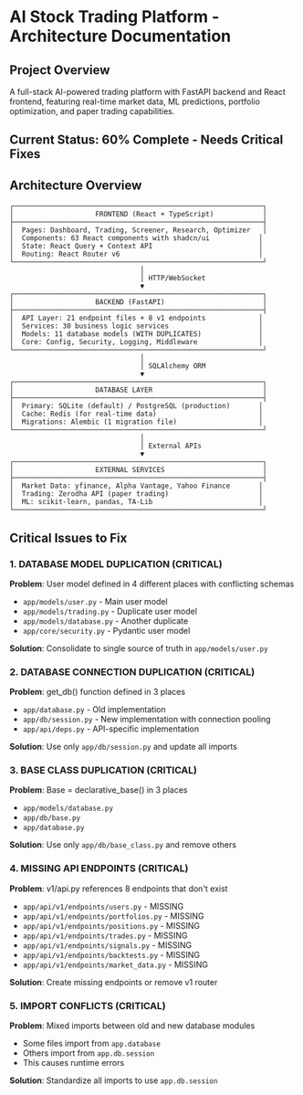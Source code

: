 # AI Stock Trading Platform - Architecture Documentation

## Project Overview
A full-stack AI-powered trading platform with FastAPI backend and React frontend, featuring real-time market data, ML predictions, portfolio optimization, and paper trading capabilities.

## Current Status: 60% Complete - Needs Critical Fixes

## Architecture Overview

```
┌─────────────────────────────────────────────────────────────┐
│                    FRONTEND (React + TypeScript)            │
├─────────────────────────────────────────────────────────────┤
│  Pages: Dashboard, Trading, Screener, Research, Optimizer   │
│  Components: 63 React components with shadcn/ui            │
│  State: React Query + Context API                          │
│  Routing: React Router v6                                  │
└─────────────────────────────────────────────────────────────┘
                                │
                                │ HTTP/WebSocket
                                ▼
┌─────────────────────────────────────────────────────────────┐
│                    BACKEND (FastAPI)                        │
├─────────────────────────────────────────────────────────────┤
│  API Layer: 21 endpoint files + 8 v1 endpoints             │
│  Services: 30 business logic services                      │
│  Models: 11 database models (WITH DUPLICATES)              │
│  Core: Config, Security, Logging, Middleware               │
└─────────────────────────────────────────────────────────────┘
                                │
                                │ SQLAlchemy ORM
                                ▼
┌─────────────────────────────────────────────────────────────┐
│                    DATABASE LAYER                           │
├─────────────────────────────────────────────────────────────┤
│  Primary: SQLite (default) / PostgreSQL (production)       │
│  Cache: Redis (for real-time data)                         │
│  Migrations: Alembic (1 migration file)                    │
└─────────────────────────────────────────────────────────────┘
                                │
                                │ External APIs
                                ▼
┌─────────────────────────────────────────────────────────────┐
│                    EXTERNAL SERVICES                        │
├─────────────────────────────────────────────────────────────┤
│  Market Data: yfinance, Alpha Vantage, Yahoo Finance       │
│  Trading: Zerodha API (paper trading)                      │
│  ML: scikit-learn, pandas, TA-Lib                          │
└─────────────────────────────────────────────────────────────┘
```

## Critical Issues to Fix

### 1. DATABASE MODEL DUPLICATION (CRITICAL)
**Problem**: User model defined in 4 different places with conflicting schemas
- `app/models/user.py` - Main user model
- `app/models/trading.py` - Duplicate user model
- `app/models/database.py` - Another duplicate
- `app/core/security.py` - Pydantic user model

**Solution**: Consolidate to single source of truth in `app/models/user.py`

### 2. DATABASE CONNECTION DUPLICATION (CRITICAL)
**Problem**: get_db() function defined in 3 places
- `app/database.py` - Old implementation
- `app/db/session.py` - New implementation with connection pooling
- `app/api/deps.py` - API-specific implementation

**Solution**: Use only `app/db/session.py` and update all imports

### 3. BASE CLASS DUPLICATION (CRITICAL)
**Problem**: Base = declarative_base() in 3 places
- `app/models/database.py`
- `app/db/base.py`
- `app/database.py`

**Solution**: Use only `app/db/base_class.py` and remove others

### 4. MISSING API ENDPOINTS (CRITICAL)
**Problem**: v1/api.py references 8 endpoints that don't exist
- `app/api/v1/endpoints/users.py` - MISSING
- `app/api/v1/endpoints/portfolios.py` - MISSING
- `app/api/v1/endpoints/positions.py` - MISSING
- `app/api/v1/endpoints/trades.py` - MISSING
- `app/api/v1/endpoints/signals.py` - MISSING
- `app/api/v1/endpoints/backtests.py` - MISSING
- `app/api/v1/endpoints/market_data.py` - MISSING

**Solution**: Create missing endpoints or remove v1 router

### 5. IMPORT CONFLICTS (CRITICAL)
**Problem**: Mixed imports between old and new database modules
- Some files import from `app.database`
- Others import from `app.db.session`
- This causes runtime errors

**Solution**: Standardize all imports to use `app.db.session`